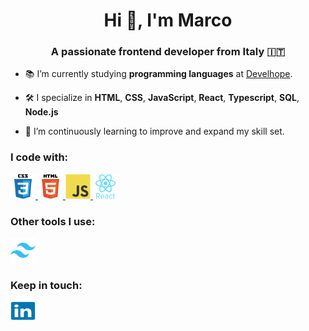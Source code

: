 <h1 align="center">Hi 👋, I'm Marco</h1>
<h3 align="center">A passionate frontend developer from Italy 🇮🇹</h3>

- 📚 I’m currently studying **programming languages** at [Develhope](https://www.develhope.co/).

- 🛠️ I specialize in **HTML**, **CSS**, **JavaScript**, **React**, **Typescript**, **SQL**, **Node.js**

- 🚀 I’m continuously learning to improve and expand my skill set.

<h3 align="left">I code with:</h3>
<p align="left">
  <a href="https://www.w3schools.com/css/" target="_blank" rel="noreferrer"> 
    <img src="https://raw.githubusercontent.com/devicons/devicon/master/icons/css3/css3-original-wordmark.svg" alt="CSS" width="40" height="40"/>
  </a>
  <a href="https://www.w3.org/html/" target="_blank" rel="noreferrer"> 
    <img src="https://raw.githubusercontent.com/devicons/devicon/master/icons/html5/html5-original-wordmark.svg" alt="HTML" width="40" height="40"/>
  </a>
  <a href="https://developer.mozilla.org/en-US/docs/Web/JavaScript" target="_blank" rel="noreferrer"> 
    <img src="https://raw.githubusercontent.com/devicons/devicon/master/icons/javascript/javascript-original.svg" alt="JavaScript" width="40" height="40"/>
  </a>
  <a href="https://reactjs.org/" target="_blank" rel="noreferrer"> 
    <img src="https://raw.githubusercontent.com/devicons/devicon/master/icons/react/react-original-wordmark.svg" alt="React" width="40" height="40"/>
  </a>
</p>

<h3 align="left">Other tools I use:</h3>
<p align="left">
  <a href="https://tailwindcss.com/" target="_blank" rel="noreferrer">
    <img src="https://raw.githubusercontent.com/devicons/devicon/master/icons/tailwindcss/tailwindcss-plain.svg" alt="TailwindCSS" width="40" height="40"/>
  </a>
</p>

<h3 align="left">Keep in touch:</h3>
<p align="left">
  <a href="https://www.linkedin.com/in/marco-filannino-564b3633a/" target="blank">
    <img align="center" src="https://raw.githubusercontent.com/devicons/devicon/master/icons/linkedin/linkedin-original.svg" alt="LinkedIn" height="30" width="40"/>
  </a>
</p>

</p>
